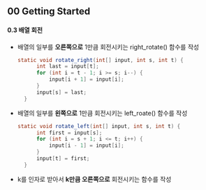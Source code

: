 ## 00 Getting Started

#### 0.3 배열 회전 

- 배열의 일부를 **오른쪽으로** 1만큼 회전시키는 right_rotate() 함수를 작성 


  ```java
  static void rotate_right(int[] input, int s, int t) {
  		int last = input[t];
  		for (int i = t - 1; i >= s; i--) {
  			input[i + 1] = input[i];
  		}
  		input[s] = last;
  	}
  ```

- 배열의 일부를 **왼쪽으로** 1만큼 회전시키는 left_roate() 함수를 작성 

  ```java
  static void rotate_left(int[] input, int s, int t) {
  		int first = input[s];
  		for (int i = s + 1; i <= t; i++) {
  			input[i - 1] = input[i];
  		}
  		input[t] = first;
  	}
  ```

- k를 인자로 받아서 **k만큼 오른쪽으로** 회전시키는 함수를 작성 

